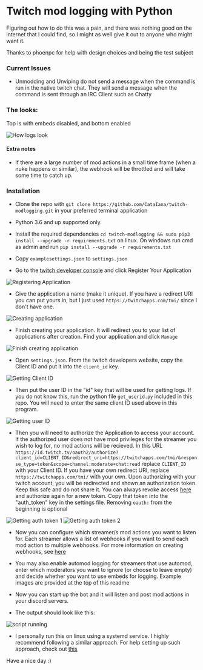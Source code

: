# Twitch mod logging with Python

Figuring out how to do this was a pain, and there was nothing good on the internet that I could find, so I might as well give it out to anyone who might want it.

Thanks to phoenpc for help with design choices and being the test subject


### Current Issues

* Unmodding and Unviping do not send a message when the command is run in the native twitch chat. They will send a message when the command is sent through an IRC Client such as Chatty

### The looks:

Top is with embeds disabled, and bottom enabled

![How logs look](https://i.catalana.dev/modlogging/thelooks.png)

#### Extra notes

* If there are a large number of mod actions in a small time frame (when a nuke happens or similar), the webhook will be throttled and will take some time to catch up.

### Installation

* Clone the repo with `git clone https://github.com/CataIana/twitch-modlogging.git` in your preferred terminal application

* Python 3.6 and up supported only.

* Install the required dependencies `cd twitch-modlogging && sudo pip3 install --upgrade -r requirements.txt` on linux. On windows run cmd as admin and run `pip install --upgrade -r requirements.txt`

* Copy `examplesettings.json` to `settings.json`

* Go to the [twitch developer console](https://dev.twitch.tv/console) and click Register Your Application

![Registering Application](https://i.catalana.dev/modlogging/devconsole.png)

* Give the application a name (make it unique). If you have a redirect URI you can put yours in, but I just used `https://twitchapps.com/tmi/` since I don't have one.

![Creating application](https://i.catalana.dev/modlogging/createapplication.png)

* Finish creating your application. It will redirect you to your list of applications after creation. Find your application and click `Manage`

![Finish creating application](https://i.catalana.dev/modlogging/manageapplication.png)

* Open `settings.json`. From the twitch developers website, copy the Client ID and put it into the `client_id` key.

![Getting Client ID](https://i.catalana.dev/modlogging/clientid.png)

* Then put the user ID in the "id" key that will be used for getting logs. If you do not know this, run the python file `get_userid.py` included in this repo. You will need to enter the same client ID used above in this program.

![Getting user ID](https://i.catalana.dev/modlogging/getuserid.png)

* Then you will need to authorize the Application to access your account. If the authorized user does not have mod privileges for the streamer you wish to log for, no mod actions will be recieved. In this URL `https://id.twitch.tv/oauth2/authorize?client_id=CLIENT_ID&redirect_uri=https://twitchapps.com/tmi/&response_type=token&scope=channel:moderate+chat:read` replace `CLIENT_ID` with your Client ID. If you have your own redirect URI, replace `https://twitchapps.com/tmi/` with your own. Upon authorizing with your twitch account, you will be redirected and shown an authorization token. Keep this safe and do not share it. You can always revoke access [here](https://www.twitch.tv/settings/connections) and authorize again for a new token. Copy that token into the "auth_token" key in the settings file. Removing `oauth:` from the beginning is optional

![Getting auth token 1](https://i.catalana.dev/modlogging/getauthtoken1.png)
![Getting auth token 2](https://i.catalana.dev/modlogging/getauthtoken2.png)

* Now you can configure which streamer/s mod actions you want to listen for. Each streamer allows a list of webhooks if you want to send each mod action to multiple webhooks. For more information on creating webhooks, see [here](https://support.discord.com/hc/en-us/articles/228383668-Intro-to-Webhooks)

* You may also enable automod logging for streamers that use automod, enter which moderators you want to ignore (or choose to leave empty) and decide whether you want to use embeds for logging. Example images are provided at the top of this readme

* Now you can start up the bot and it will listen and post mod actions in your discord servers.
* The output should look like this:

![script running](https://i.catalana.dev/modlogging/running.png)

* I personally run this on linux using a systemd service. I highly recommend following a similar approach. For help setting up such approach, check out [this](https://tecadmin.net/setup-autorun-python-script-using-systemd/)

Have a nice day :)
